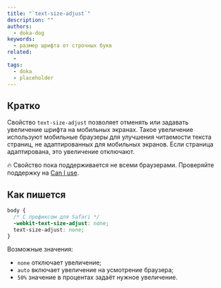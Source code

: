 ```yaml
---
title: "`text-size-adjust`"
description: ""
authors:
  - doka-dog
keywords:
  - размер шрифта от строчных букв
related:
  - 
tags:
  - doka
  - placeholder
---
```


## Кратко

Свойство `text-size-adjust` позволяет отменять или задавать увеличение шрифта на мобильных экранах. Такое увеличение используют мобильные браузеры для улучшения читаемости текста страниц, не адаптированных для мобильных экранов. Если страница адаптирована, это увеличение отключают.

<aside>

  🔥 Свойство пока поддерживается не всеми браузерами. Проверяйте поддержку на [Can I use](https://caniuse.com/text-size-adjust).

</aside>

## Как пишется

```css
body {
  /* С префиксом для Safari */
  -webkit-text-size-adjust: none;
  text-size-adjust: none;
}
```

Возможные значения:

- `none` отключает увеличение;
- `auto` включает увеличение на усмотрение браузера;
- `50%` значение в процентах задаёт нужное увеличение.
